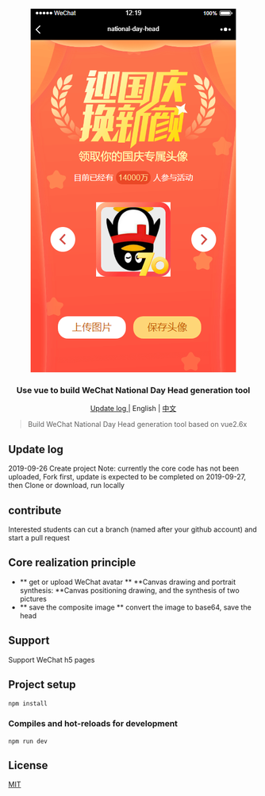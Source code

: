 <p align="center">
<img src="./src/assets/title.png" alt="mark text" width="414" height="733">
</p>

<h3 align="center">Use vue to build WeChat National Day Head generation tool</h3>

<p align="center">
  <a href="">
   Update log
  </a>
  <span> | </span>
  <a>
    English
  </a>
  <span> | </span>
  <a  href="./README.md">
    中文
  </a>
</p>

> Build WeChat National Day Head generation tool based on vue2.6x

## Update log

2019-09-26 Create project 
Note: currently the core code has not been uploaded, Fork first, update is expected to be completed on 2019-09-27, then Clone or download, run locally

## contribute 

Interested students can cut a branch (named after your github account) and start a pull request
 
## Core realization principle

- ** get or upload WeChat avatar **
**Canvas drawing and portrait synthesis: **Canvas positioning drawing, and the synthesis of two pictures
- ** save the composite image ** convert the image to base64, save the head

## Support

Support WeChat h5 pages

## Project setup
```
npm install
```

### Compiles and hot-reloads for development
```
npm run dev
```

## License

[MIT](http://opensource.org/licenses/MIT)
